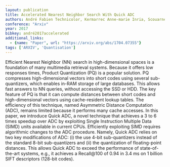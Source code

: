 ```yaml
---
layout: publication
title: Accelerated Nearest Neighbor Search With Quick ADC
authors: André Fabien Technicolor, Kermarrec Anne-marie Inria, Scouarnec Nicolas Le Technicolor
conference: "Arxiv"
year: 2017
bibkey: andré2017accelerated
additional_links:
  - {name: "Paper", url: "https://arxiv.org/abs/1704.07355"}
tags: ['ARXIV', 'Quantisation']
---
```

<p>Efficient Nearest Neighbor (NN) search in high-dimensional spaces is
a foundation of many multimedia retrieval systems. Because it offers low
responses times, Product Quantization (PQ) is a popular solution. PQ
compresses high-dimensional vectors into short codes using several
sub-quantizers, which enables in-RAM storage of large databases. This
allows fast answers to NN queries, without accessing the SSD or HDD. The
key feature of PQ is that it can compute distances between short codes
and high-dimensional vectors using cache-resident lookup tables. The
efficiency of this technique, named Asymmetric Distance Computation
(ADC), remains limited because it performs many cache accesses. In this
paper, we introduce Quick ADC, a novel technique that achieves a 3 to 6
times speedup over ADC by exploiting Single Instruction Multiple Data
(SIMD) units available in current CPUs. Efficiently exploiting SIMD
requires algorithmic changes to the ADC procedure. Namely, Quick ADC
relies on two key modifications of ADC: (i) the use 4-bit sub-quantizers
instead of the standard 8-bit sub-quantizers and (ii) the quantization
of floating-point distances. This allows Quick ADC to exceed the
performance of state-of-the-art systems, e.g., it achieves a Recall@100
of 0.94 in 3.4 ms on 1 billion SIFT descriptors (128-bit codes).</p>
